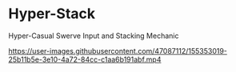 # Hyper-Stack

Hyper-Casual Swerve Input and Stacking Mechanic

https://user-images.githubusercontent.com/47087112/155353019-25b11b5e-3e10-4a72-84cc-c1aa6b191abf.mp4

